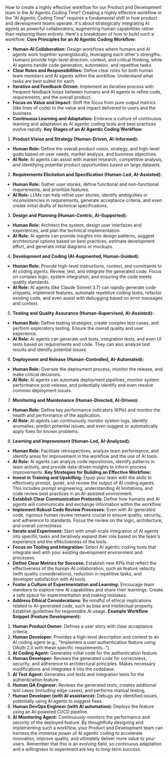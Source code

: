 How to create a highly effective workflow for our Product and Development team in the AI Agentic Coding Time?
Creating a highly effective workflow in the "AI Agentic Coding Time" requires a fundamental shift in how product and development teams operate. It's about strategically integrating AI agents as powerful collaborators, augmenting human capabilities rather than replacing them entirely. Here's a breakdown of how to build such a workflow:
**Core Principles for an AI Agentic Coding Workflow:**
* **Human-AI Collaboration:** Design workflows where humans and AI agents work together synergistically, leveraging each other's strengths. Humans provide high-level direction, context, and critical thinking, while AI agents handle code generation, automation, and repetitive tasks.
* **Clear Roles and Responsibilities:** Define clear roles for both human team members and AI agents within the workflow. Understand what tasks are best suited for each.
* **Iterative and Feedback-Driven:** Implement an iterative process with frequent feedback loops between humans and AI agents to refine code, requirements, and the overall product.
* **Focus on Value and Impact:** Shift the focus from pure output metrics (like lines of code) to the value and impact delivered to users and the business.
* **Continuous Learning and Adaptation:** Embrace a culture of continuous learning and adaptation as AI agentic coding tools and best practices evolve rapidly.
**Key Stages of an AI Agentic Coding Workflow:**
1. **Product Vision and Strategy (Human-Driven, AI-Informed):**
* **Human Role:** Define the overall product vision, strategy, and high-level goals based on user needs, market analysis, and business objectives.
* **AI Role:** AI agents can assist with market research, competitive analysis, and identifying potential product opportunities based on large datasets.
2. **Requirements Elicitation and Specification (Human-Led, AI-Assisted):**
* **Human Role:** Gather user stories, define functional and non-functional requirements, and prioritize features.
* **AI Role:** LLMs can help refine user stories, identify ambiguities or inconsistencies in requirements, generate acceptance criteria, and even create initial drafts of technical specifications.
3. **Design and Planning (Human-Centric, AI-Supported):**
* **Human Role:** Architect the system, design user interfaces and experiences, and plan the technical implementation.
* **AI Role:** AI agents can provide insights into design patterns, suggest architectural options based on best practices, estimate development effort, and generate initial diagrams or mockups.
4. **Development and Coding (AI-Augmented, Human-Guided):**
* **Human Role:** Provide high-level instructions, context, and constraints to AI coding agents. Review, test, and integrate the generated code. Focus on complex logic, system integration, and ensuring the code meets quality standards.
* **AI Role:** AI agents (like Claude Sonnet 3.7) can rapidly generate code snippets, implement features, automate repetitive coding tasks, refactor existing code, and even assist with debugging based on error messages and context.
5. **Testing and Quality Assurance (Human-Supervised, AI-Assisted):**
* **Human Role:** Define testing strategies, create complex test cases, and perform exploratory testing. Ensure the overall quality and user experience.
* **AI Role:** AI agents can generate unit tests, integration tests, and even UI tests based on requirements and code. They can also analyze test results and identify potential issues.
6. **Deployment and Release (Human-Controlled, AI-Automated):**
* **Human Role:** Oversee the deployment process, monitor the release, and make critical decisions.
* **AI Role:** AI agents can automate deployment pipelines, monitor system performance post-release, and potentially identify and even resolve common deployment issues.
7. **Monitoring and Maintenance (Human-Directed, AI-Driven):**
* **Human Role:** Define key performance indicators (KPIs) and monitor the health and performance of the application.
* **AI Role:** AI agents can continuously monitor system logs, identify anomalies, predict potential issues, and even suggest or automatically apply fixes for known problems.
8. **Learning and Improvement (Human-Led, AI-Analyzed):**
* **Human Role:** Facilitate retrospectives, analyze team performance, and identify areas for improvement in the workflow and the use of AI tools.
* **AI Role:** AI agents can analyze code repositories, identify patterns in team activity, and provide data-driven insights to inform process improvements.
**Key Strategies for Building an Effective Workflow:**
* **Invest in Training and Upskilling:** Equip your team with the skills to effectively prompt, guide, and review the output of AI coding agents. This includes prompt engineering, understanding AI limitations, and code review best practices in an AI-assisted environment.
* **Establish Clear Communication Protocols:** Define how humans and AI agents will communicate and exchange information within the workflow.
* **Implement Robust Code Review Processes:** Even with AI-generated code, rigorous human review remains crucial to ensure quality, security, and adherence to standards. Focus the review on the logic, architecture, and overall correctness.
* **Iterate and Experiment:** Start with small-scale integration of AI agents into specific tasks and iteratively expand their role based on the team's experience and the effectiveness of the tools.
* **Focus on Tooling and Integration:** Select AI agentic coding tools that integrate well with your existing development environment and processes.
* **Define Clear Metrics for Success:** Establish new KPIs that reflect the effectiveness of the human-AI collaboration, such as feature velocity (with quality considerations), reduction in repetitive tasks, and developer satisfaction with AI tools.
* **Foster a Culture of Experimentation and Learning:** Encourage team members to explore new AI capabilities and share their learnings. Create a safe space for experimentation and making mistakes.
* **Address Ethical Considerations:** Be mindful of ethical implications related to AI-generated code, such as bias and intellectual property. Establish guidelines for responsible AI usage.
**Example Workflow Snippet (Feature Development):**
1. **Human Product Owner:** Defines a user story with clear acceptance criteria.
2. **Human Developer:** Provides a high-level description and context to an AI coding agent (e.g., "Implement a user authentication feature using OAuth 2.0 with these specific requirements...").
3. **AI Coding Agent:** Generates initial code for the authentication feature.
4. **Human Developer:** Reviews the generated code for correctness, security, and adherence to architectural principles. Makes necessary modifications and integrates it into the codebase.
5. **AI Test Agent:** Generates unit tests and integration tests for the authentication feature.
6. **Human QA Engineer:** Reviews the generated tests, creates additional test cases (including edge cases), and performs manual testing.
7. **Human Developer (with AI assistance):** Debugs any identified issues, potentially using AI agents to suggest fixes.
8. **Human DevOps Engineer (with AI automation):** Deploys the feature using an AI-powered CI/CD pipeline.
9. **AI Monitoring Agent:** Continuously monitors the performance and security of the deployed feature.
By thoughtfully designing and implementing such a workflow, your Product and Development team can harness the immense power of AI agentic coding to accelerate innovation, improve quality, and ultimately deliver more value to your users. Remember that this is an evolving field, so continuous adaptation and a willingness to experiment are key to long-term success.